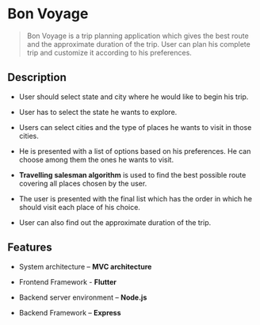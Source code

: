 # Bon Voyage

>Bon Voyage is a trip planning application which gives the best route and the approximate duration of the trip. User can plan his complete trip and customize it according to his preferences.

## Description

* User should select state and city where he would like to begin his trip.
 
* User has to select the state he wants to explore.

* Users can select cities and the type of places he wants to visit in those cities.

* He is presented with a list of options based on his preferences. He can choose among them the ones he wants to visit.

* **Travelling salesman algorithm** is used to find the best possible route covering all places chosen by the user.

* The user is presented with the final list which has the order in which he should visit each place of his choice.

* User can also find out the approximate duration of the trip. 

## Features

* System architecture – **MVC architecture**

* Frontend Framework - **Flutter**

* Backend server environment – **Node.js**

* Backend Framework – **Express**

